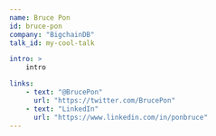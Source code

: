 ```yaml
---
name: Bruce Pon
id: bruce-pon
company: "BigchainDB"
talk_id: my-cool-talk

intro: >
    intro

links:
    - text: "@BrucePon"
      url: "https://twitter.com/BrucePon"
    - text: "LinkedIn"
      url: "https://www.linkedin.com/in/ponbruce"
---
```

